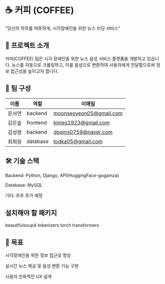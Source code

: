 # ☕ 커피 (COFFEE)
"당신의 하루를 따뜻하게, 시각장애인을 위한 뉴스 리딩 서비스"

## 📌 프로젝트 소개
커피(COFFEE) 팀은 시각 장애인을 위한 뉴스 음성 서비스 플랫폼을 개발하고 있습니다.
뉴스를 자동으로 크롤링하고, 이를 음성으로 변환하여 사용자에게 전달함으로써
정보 접근성을 높이고자 합니다.

## 👥 팀 구성
| 이름  | 역할 | 이메일                                       |
| --- | -- | ----------------------------------------- |
| 문서연 | backend | moonseoyeon05@gmail.com |
| 김은솔 | frontend  | kimes1923@gmail.com                                         |
| 김성령 | backend  | dpqms0759@naver.com                                        |
| 최희원 | database  | [todka05@gmail.com](mailto:todka05@gmail.com) |


## 🛠️ 기술 스택
Backend: Python, Django, API(HuggingFace-gogamza)

Database: MySQL

기타: 추후 추가 예정

## 설치해야 할 패키지
beautifulsoup4
tokenizers
torch
transformers

## 📣 목표
시각장애인을 위한 정보 접근성 향상

실시간 뉴스 제공 및 음성 변환 기능 구현

사용자 친화적인 UX 설계

